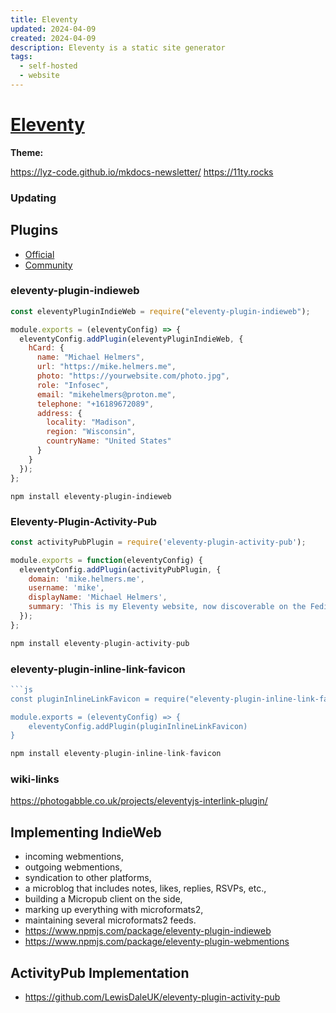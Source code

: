 ```yaml
---
title: Eleventy
updated: 2024-04-09
created: 2024-04-09
description: Eleventy is a static site generator
tags:
  - self-hosted
  - website
---
```

# [Eleventy](https://www.11ty.dev) 

**Theme:** 

https://lyz-code.github.io/mkdocs-newsletter/
https://11ty.rocks

### Updating

## Plugins
- [Official](https://www.11ty.dev/docs/plugins/official/)
- [Community](https://www.11ty.dev/docs/plugins/community/)
### eleventy-plugin-indieweb
```js
const eleventyPluginIndieWeb = require("eleventy-plugin-indieweb");

module.exports = (eleventyConfig) => {
  eleventyConfig.addPlugin(eleventyPluginIndieWeb, {
    hCard: {
      name: "Michael Helmers",
      url: "https://mike.helmers.me",
      photo: "https://yourwebsite.com/photo.jpg",
      role: "Infosec",
      email: "mikehelmers@proton.me",
      telephone: "+16189672089",
      address: {
        locality: "Madison",
        region: "Wisconsin",
        countryName: "United States"
      }
    }
  });
};

```

```shell
npm install eleventy-plugin-indieweb
```

### Eleventy-Plugin-Activity-Pub

```js
const activityPubPlugin = require('eleventy-plugin-activity-pub');

module.exports = function(eleventyConfig) {
  eleventyConfig.addPlugin(activityPubPlugin, {
    domain: 'mike.helmers.me',
    username: 'mike',
    displayName: 'Michael Helmers',
    summary: 'This is my Eleventy website, now discoverable on the Fediverse!',
  });
};
```

```js
npm install eleventy-plugin-activity-pub
```
### eleventy-plugin-inline-link-favicon
```js
```js
const pluginInlineLinkFavicon = require("eleventy-plugin-inline-link-favicon")

module.exports = (eleventyConfig) => {
	eleventyConfig.addPlugin(pluginInlineLinkFavicon)
}
```

```js
npm install eleventy-plugin-inline-link-favicon
```

### wiki-links
https://photogabble.co.uk/projects/eleventyjs-interlink-plugin/
## Implementing IndieWeb

- incoming webmentions,
- outgoing webmentions,
- syndication to other platforms,
- a microblog that includes notes, likes, replies, RSVPs, etc.,
- building a Micropub client on the side,
- marking up everything with microformats2,
- maintaining several microformats2 feeds.
- https://www.npmjs.com/package/eleventy-plugin-indieweb
- https://www.npmjs.com/package/eleventy-plugin-webmentions

## ActivityPub Implementation
- https://github.com/LewisDaleUK/eleventy-plugin-activity-pub

